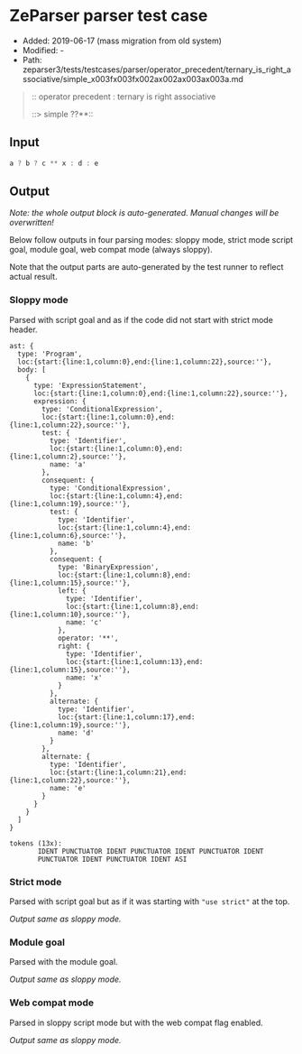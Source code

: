 # ZeParser parser test case

- Added: 2019-06-17 (mass migration from old system)
- Modified: -
- Path: zeparser3/tests/testcases/parser/operator_precedent/ternary_is_right_associative/simple_x003fx003fx002ax002ax003ax003a.md

> :: operator precedent : ternary is right associative
>
> ::> simple ??**::

## Input

`````js
a ? b ? c ** x : d : e
`````

## Output

_Note: the whole output block is auto-generated. Manual changes will be overwritten!_

Below follow outputs in four parsing modes: sloppy mode, strict mode script goal, module goal, web compat mode (always sloppy).

Note that the output parts are auto-generated by the test runner to reflect actual result.

### Sloppy mode

Parsed with script goal and as if the code did not start with strict mode header.

`````
ast: {
  type: 'Program',
  loc:{start:{line:1,column:0},end:{line:1,column:22},source:''},
  body: [
    {
      type: 'ExpressionStatement',
      loc:{start:{line:1,column:0},end:{line:1,column:22},source:''},
      expression: {
        type: 'ConditionalExpression',
        loc:{start:{line:1,column:0},end:{line:1,column:22},source:''},
        test: {
          type: 'Identifier',
          loc:{start:{line:1,column:0},end:{line:1,column:2},source:''},
          name: 'a'
        },
        consequent: {
          type: 'ConditionalExpression',
          loc:{start:{line:1,column:4},end:{line:1,column:19},source:''},
          test: {
            type: 'Identifier',
            loc:{start:{line:1,column:4},end:{line:1,column:6},source:''},
            name: 'b'
          },
          consequent: {
            type: 'BinaryExpression',
            loc:{start:{line:1,column:8},end:{line:1,column:15},source:''},
            left: {
              type: 'Identifier',
              loc:{start:{line:1,column:8},end:{line:1,column:10},source:''},
              name: 'c'
            },
            operator: '**',
            right: {
              type: 'Identifier',
              loc:{start:{line:1,column:13},end:{line:1,column:15},source:''},
              name: 'x'
            }
          },
          alternate: {
            type: 'Identifier',
            loc:{start:{line:1,column:17},end:{line:1,column:19},source:''},
            name: 'd'
          }
        },
        alternate: {
          type: 'Identifier',
          loc:{start:{line:1,column:21},end:{line:1,column:22},source:''},
          name: 'e'
        }
      }
    }
  ]
}

tokens (13x):
       IDENT PUNCTUATOR IDENT PUNCTUATOR IDENT PUNCTUATOR IDENT
       PUNCTUATOR IDENT PUNCTUATOR IDENT ASI
`````

### Strict mode

Parsed with script goal but as if it was starting with `"use strict"` at the top.

_Output same as sloppy mode._

### Module goal

Parsed with the module goal.

_Output same as sloppy mode._

### Web compat mode

Parsed in sloppy script mode but with the web compat flag enabled.

_Output same as sloppy mode._
